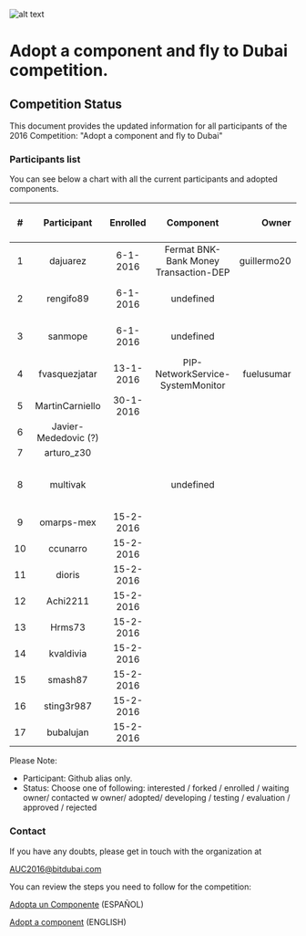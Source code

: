 ![alt text](https://github.com/bitDubai/media-kit/blob/master/Readme%20Image/Fermat%20Logotype/Fermat_Logo_3D.png "Fermat Logo")

# Adopt a component and fly to Dubai competition.

## Competition Status
This document provides the updated information for all participants of the 2016 Competition: "Adopt a component and fly to Dubai"

### Participants list

You can see below a chart with all the current participants and adopted components. 

| # | Participant | Enrolled |  Component | Owner | Status | Comments | Score | Amount Collected [USD] |
|:---:|:---:|:---:|:---:|---:|:---:|:---:|:---:|:---:|
|1|dajuarez|6-1-2016| Fermat BNK-Bank Money Transaction-DEP | guillermo20 |adopted||||
|2|rengifo89|6-1-2016| undefined | |initial contact only |isue #8|||
|3|sanmope|6-1-2016 | undefined | | initial contact only |isue #9|||
|4|fvasquezjatar|13-1-2016 |PIP-NetworkService-SystemMonitor |fuelusumar| contacted | component not ready yet|||
|5|MartinCarniello |30-1-2016| | | |martincarniello@gmail.com|||
|6|Javier-Mededovic (?) | | | | |mededovic_543@yahoo.com.ar|||
|7|arturo_z30| | | | |issue#1 27-12-2015 empty|||
|8|multivak| |undefined | | repor forked - not enrolled | issue #10 6-1-2016|||
|9|omarps-mex|15-2-2016 | | | |omarps@gmail.com|||
|10|ccunarro |15-2-2016 | | | |carloscunarro@gmail.com|||
|11|dioris |15-2-2016 | | | |dioris.aguilar@gmail.com|||
|12|Achi2211 |15-2-2016 | | | |achi2211@gmail.com|||
|13|Hrms73 |15-2-2016 | | | |hmaldonado81292@gmail.com|||
|14|kvaldivia |15-2-2016 | | | |kenny.valdivia.cs1@gmail.com|||
|15|smash87 |15-2-2016 | | | |lgdetlef@gmail.com|||
|16|sting3r987 |15-2-2016 | | | |dsdx987@gmail.com|||
|17|bubalujan |15-2-2016 | | | |jorgematiaslujan@gmail.com|||




Please Note: 
* Participant: Github alias only.
* Status: Choose one of following:  interested / forked / enrolled / waiting owner/ contacted w owner/ adopted/ developing / testing / evaluation / approved / rejected 


### Contact	
If you have any doubts, please get in touch with the organization at

AUC2016@bitdubai.com

You can review the steps you need to follow for the competition:

[Adopta un Componente](http://bitdubai.com/wp/adopta-un-componente) (ESPAÑOL)

[Adopt a component](http://bitdubai.com/wp/adopt-a-component) (ENGLISH)

